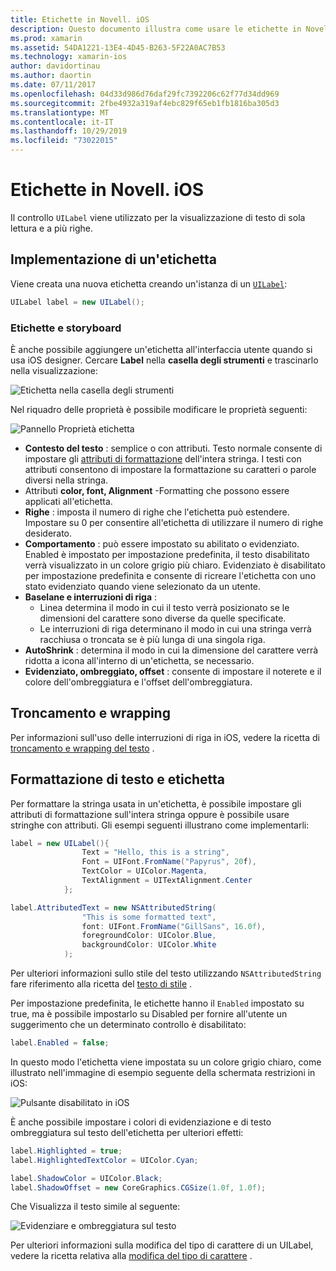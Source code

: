 ```yaml
---
title: Etichette in Novell. iOS
description: Questo documento illustra come usare le etichette in Novell. iOS. Viene descritto come creare etichette a livello di codice e con iOS designer.
ms.prod: xamarin
ms.assetid: 54DA1221-13E4-4D45-B263-5F22A0AC7B53
ms.technology: xamarin-ios
author: davidortinau
ms.author: daortin
ms.date: 07/11/2017
ms.openlocfilehash: 04d33d986d76daf29fc7392206c62f77d34dd969
ms.sourcegitcommit: 2fbe4932a319af4ebc829f65eb1fb1816ba305d3
ms.translationtype: MT
ms.contentlocale: it-IT
ms.lasthandoff: 10/29/2019
ms.locfileid: "73022015"
---
```

# <a name="labels-in-xamarinios"></a>Etichette in Novell. iOS

Il controllo `UILabel` viene utilizzato per la visualizzazione di testo di sola lettura e a più righe.

## <a name="implementing-a-label"></a>Implementazione di un'etichetta

Viene creata una nuova etichetta creando un'istanza di un [`UILabel`](xref:UIKit.UILabel):

```csharp
UILabel label = new UILabel();
```

### <a name="labels-and-storyboards"></a>Etichette e storyboard

È anche possibile aggiungere un'etichetta all'interfaccia utente quando si usa iOS designer. Cercare **Label** nella **casella degli strumenti** e trascinarlo nella visualizzazione:

![Etichetta nella casella degli strumenti](labels-images/image3.png)

Nel riquadro delle proprietà è possibile modificare le proprietà seguenti:

![Pannello Proprietà etichetta](labels-images/image2.png)

- **Contesto del testo** : semplice o con attributi. Testo normale consente di impostare gli [attributi di formattazione](#Formatting_Text_and_Label) dell'intera stringa. I testi con attributi consentono di impostare la formattazione su caratteri o parole diversi nella stringa.
- Attributi **color, font, Alignment** -Formatting che possono essere applicati all'etichetta.
- **Righe** : imposta il numero di righe che l'etichetta può estendere. Impostare su 0 per consentire all'etichetta di utilizzare il numero di righe desiderato.
- **Comportamento** : può essere impostato su abilitato o evidenziato. Enabled è impostato per impostazione predefinita, il testo disabilitato verrà visualizzato in un colore grigio più chiaro. Evidenziato è disabilitato per impostazione predefinita e consente di ricreare l'etichetta con uno stato evidenziato quando viene selezionato da un utente.
- **Baselane e interruzioni di riga** :
  - Linea determina il modo in cui il testo verrà posizionato se le dimensioni del carattere sono diverse da quelle specificate.
  - Le interruzioni di riga determinano il modo in cui una stringa verrà racchiusa o troncata se è più lunga di una singola riga.
- **AutoShrink** : determina il modo in cui la dimensione del carattere verrà ridotta a icona all'interno di un'etichetta, se necessario.
- **Evidenziato, ombreggiato, offset** : consente di impostare il noterete e il colore dell'ombreggiatura e l'offset dell'ombreggiatura.

## <a name="truncating-and-wrapping"></a>Troncamento e wrapping

Per informazioni sull'uso delle interruzioni di riga in iOS, vedere la ricetta di [troncamento e wrapping del testo](https://github.com/xamarin/recipes/tree/master/Recipes/ios/standard_controls/labels/uilabel-truncate-wrap-text) .

<a name="Formatting_Text_and_Label"/>

## <a name="formatting-text-and-label"></a>Formattazione di testo e etichetta

Per formattare la stringa usata in un'etichetta, è possibile impostare gli attributi di formattazione sull'intera stringa oppure è possibile usare stringhe con attributi. Gli esempi seguenti illustrano come implementarli:

```csharp
label = new UILabel(){
                Text = "Hello, this is a string",
                Font = UIFont.FromName("Papyrus", 20f),
                TextColor = UIColor.Magenta,
                TextAlignment = UITextAlignment.Center
            };
```

```csharp
label.AttributedText = new NSAttributedString(
                "This is some formatted text",
                font: UIFont.FromName("GillSans", 16.0f),
                foregroundColor: UIColor.Blue,
                backgroundColor: UIColor.White
            );
```

Per ulteriori informazioni sullo stile del testo utilizzando `NSAttributedString` fare riferimento alla ricetta del [testo di stile](https://github.com/xamarin/recipes/tree/master/Recipes/ios/standard_controls/text_field/style_text) .

Per impostazione predefinita, le etichette hanno il `Enabled` impostato su true, ma è possibile impostarlo su Disabled per fornire all'utente un suggerimento che un determinato controllo è disabilitato:

```csharp
label.Enabled = false;
```

In questo modo l'etichetta viene impostata su un colore grigio chiaro, come illustrato nell'immagine di esempio seguente della schermata restrizioni in iOS:

![Pulsante disabilitato in iOS](labels-images/image1.png)

È anche possibile impostare i colori di evidenziazione e di testo ombreggiatura sul testo dell'etichetta per ulteriori effetti:

```csharp
label.Highlighted = true;
label.HighlightedTextColor = UIColor.Cyan;

label.ShadowColor = UIColor.Black;
label.ShadowOffset = new CoreGraphics.CGSize(1.0f, 1.0f);
```

Che Visualizza il testo simile al seguente:

![Evidenziare e ombreggiatura sul testo](labels-images/image4.png)

Per ulteriori informazioni sulla modifica del tipo di carattere di un UILabel, vedere la ricetta relativa alla [modifica del tipo di carattere](https://github.com/xamarin/recipes/tree/master/Recipes/ios/standard_controls/labels/change_the_font) .
